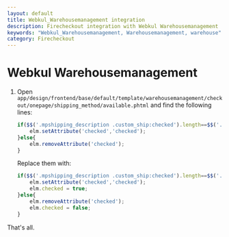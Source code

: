 ```yaml
---
layout: default
title: Webkul_Warehousemanagement integration
description: Firecheckout integration with Webkul Warehousemanagement
keywords: "Webkul_Warehousemanagement, Warehousemanagement, warehouse"
category: Firecheckout
---
```


# Webkul Warehousemanagement

 1. Open `app/design/frontend/base/default/template/warehousemanagement/checkout/onepage/shipping_method/available.phtml`
    and find the following lines:

    ```js
    if($$('.mpshipping_description .custom_ship:checked').length==$$('.mpshipping_description .warehouse').length){
        elm.setAttribute('checked','checked');
    }else{
        elm.removeAttribute('checked');
    }
    ```

    Replace them with:

    ```js
    if($$('.mpshipping_description .custom_ship:checked').length==$$('.mpshipping_description .warehouse').length){
        elm.setAttribute('checked','checked');
        elm.checked = true;
    }else{
        elm.removeAttribute('checked');
        elm.checked = false;
    }
    ```

That's all.
